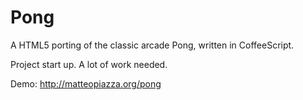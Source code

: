 Pong
==============
A HTML5 porting of the classic arcade Pong, written in CoffeeScript.

Project start up. A lot of work needed.

Demo: http://matteopiazza.org/pong